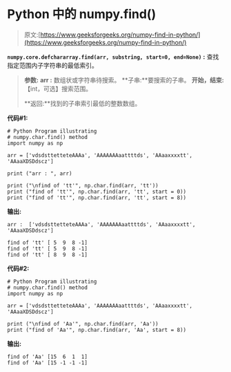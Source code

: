 # Python 中的 numpy.find()

> 原文:[https://www.geeksforgeeks.org/numpy-find-in-python/](https://www.geeksforgeeks.org/numpy-find-in-python/)

**`numpy.core.defchararray.find(arr, substring, start=0, end=None)` :** 查找指定范围内子字符串的最低索引。

> **参数:**
> **arr :** 数组状或字符串待搜索。
> **子串:**要搜索的子串。
> **开始，结束:**【int，可选】搜索范围。
> 
> **返回:**找到的子串索引最低的整数数组。

**代码#1:**

```
# Python Program illustrating 
# numpy.char.find() method 
import numpy as np 

arr = ['vdsdsttetteteAAAa', 'AAAAAAAaattttds', 'AAaaxxxxtt', 'AAaaXDSDdscz']

print ("arr : ", arr)

print ("\nfind of 'tt'", np.char.find(arr, 'tt'))
print ("find of 'tt'", np.char.find(arr, 'tt', start = 0))
print ("find of 'tt'", np.char.find(arr, 'tt', start = 8))
```

**输出:**

```
arr :  ['vdsdsttetteteAAAa', 'AAAAAAAaattttds', 'AAaaxxxxtt', 'AAaaXDSDdscz']

find of 'tt' [ 5  9  8 -1]
find of 'tt' [ 5  9  8 -1]
find of 'tt' [ 8  9  8 -1]

```

**代码#2:**

```
# Python Program illustrating 
# numpy.char.find() method 
import numpy as np 

arr = ['vdsdsttetteteAAAa', 'AAAAAAAaattttds', 'AAaaxxxxtt', 'AAaaXDSDdscz']

print ("\nfind of 'Aa'", np.char.find(arr, 'Aa'))
print ("find of 'Aa'", np.char.find(arr, 'Aa', start = 8))
```

**输出:**

```
find of 'Aa' [15  6  1  1]
find of 'Aa' [15 -1 -1 -1]

```